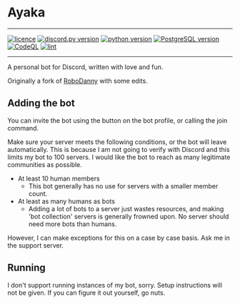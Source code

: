# Ayaka

***

[![licence][licence-badge]](LICENSE)
[![discord.py version](https://img.shields.io/badge/discord.py-2.0-blue)](https://github.com/Rapptz/discord.py)
[![python version](https://img.shields.io/badge/python-3.10-blue)](https://www.python.org/downloads/)
[![PostgreSQL version](https://img.shields.io/badge/psql->=9-blue)](https://www.postgresql.org/download/)
[![CodeQL][codeql-badge]](https://github.com/lmaotrigine/Ayaka/actions/workflows/codeql-analysis.yml)
[![lint][lint-badge]](https://github.com/lmaotrigine/Ayaka/actions/workflows/lint.yml)
<!-- markdownlint-disable MD053 -->
[licence-badge]: https://img.shields.io/github/license/lmaotrigine/Ayaka
[codeql-badge]: https://github.com/lmaotrigine/Ayaka/actions/workflows/codeql-analysis.yml/badge.svg
[lint-badge]: https://github.com/lmaotrigine/Ayaka/actions/workflows/lint.yml/badge.svg
<!-- markdownlint-enable MD053 -->
***

A personal bot for Discord, written with love and fun.

Originally a fork of [RoboDanny](htttps://github.com/Rapptz/RoboDanny) with some edits.

## Adding the bot

You can invite the bot using the button on the bot profile, or calling the join command.

Make sure your server meets the following conditions, or the bot will leave automatically.
This is because I am not going to verify with Discord and this limits my bot to 100 servers.
I would like the bot to reach as many legitimate communities as possible.

- At least 10 human members
  - This bot generally has no use for servers with a smaller member count.
- At least as many humans as bots
  - Adding a lot of bots to a server just wastes resources, and making 'bot collection'
    servers is generally frowned upon. No server should need more bots than humans.

However, I can make exceptions for this on a case by case basis. Ask me in the support server.

## Running

I don't support running instances of my bot, sorry. Setup instructions will not be given.
If you can figure it out yourself, go nuts.
